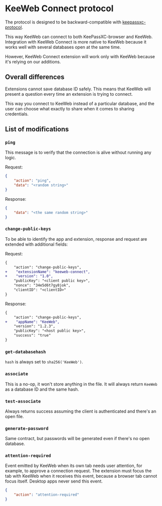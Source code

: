 # KeeWeb Connect protocol

The protocol is designed to be backward-compatible with [keepassxc-protocol](https://github.com/keepassxreboot/keepassxc-browser/blob/develop/keepassxc-protocol.md).

This way KeeWeb can connect to both KeePassXC-browser and KeeWeb.
Integration with KeeWeb Connect is more native to KeeWeb
because it works well with several databases open at the same time.

However, KeeWeb Connect extension will work only with KeeWeb
because it's relying on our additions.


## Overall differences

Extensions cannot save database ID safely. This means that KeeWeb will present a question
every time an extension is trying to connect.

This way you connect to KeeWeb instead of a particular database, 
and the user can choose what exactly to share when it comes to sharing credentials.

## List of modifications

### `ping`

This message is to verify that the connection is alive without running any logic.

Request:
```json
{
    "action": "ping",
    "data": "<random string>"
}
```

Response:
```json
{
    "data": "<the same random string>"
}
```

### `change-public-keys`

To be able to identify the app and extension, response and request are extended with additional fields:

Request:
```diff
{
    "action": "change-public-keys",
+    "extensionName": "keeweb-connect",
+    "version": "1.0",
    "publicKey": "<client public key>",
    "nonce": "34e5d6t7gy8jok",
    "clientID": "<clientID>"
}
```

Response:
```diff
{
    "action": "change-public-keys",
+    "appName": "KeeWeb",
    "version": "1.2.3",
    "publicKey": "<host public key>",
    "success": "true"
}
```

### `get-databasehash`

`hash` is always set to `sha256('KeeWeb')`.

### `associate`

This is a no-op, it won't store anything in the file.
It will always return `KeeWeb` as a database ID and the same hash.

### `test-associate`

Always returns success assuming the client is authenticated and there's an open file.

### `generate-password`

Same contract, but passwords will be generated even if there's no open database.

### `attention-required`

Event emitted by KeeWeb when its own tab needs user attention, for example, to approve a connection request.
The extension must focus the tab with KeeWeb when it receives this event, because a browser tab cannot focus itself.
Desktop apps never send this event.

```json
{
    "action": "attention-required"
}
```

